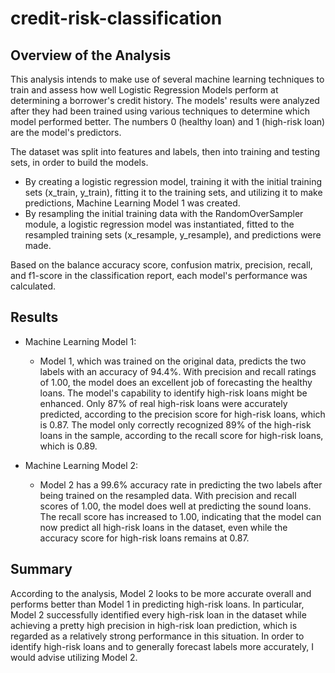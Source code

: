 # credit-risk-classification
## Overview of the Analysis

This analysis intends to make use of several machine learning techniques to train and assess how well Logistic Regression Models perform at determining a borrower's credit history. The models' results were analyzed after they had been trained using various techniques to determine which model performed better. The numbers 0 (healthy loan) and 1 (high-risk loan) are the model's predictors.

The dataset was split into features and labels, then into training and testing sets, in order to build the models.


- By creating a logistic regression model, training it with the initial training sets (x_train, y_train), fitting it to the training sets, and utilizing it to make predictions, Machine Learning Model 1 was created.
- By resampling the initial training data with the RandomOverSampler module, a logistic regression model was instantiated, fitted to the resampled training sets (x_resample, y_resample), and predictions were made.

Based on the balance accuracy score, confusion matrix, precision, recall, and f1-score in the classification report, each model's performance was calculated.

## Results

- Machine Learning Model 1:
  - Model 1, which was trained on the original data, predicts the two labels with an accuracy of 94.4%. With precision and recall ratings of 1.00, the model does an excellent job of forecasting the healthy loans. The model's capability to identify high-risk loans might be enhanced. Only 87% of real high-risk loans were accurately predicted, according to the precision score for high-risk loans, which is 0.87. The model only correctly recognized 89% of the high-risk loans in the sample, according to the recall score for high-risk loans, which is 0.89.



- Machine Learning Model 2:
  - Model 2 has a 99.6% accuracy rate in predicting the two labels after being trained on the resampled data. With precision and recall scores of 1.00, the model does well at predicting the sound loans. The recall score has increased to 1.00, indicating that the model can now predict all high-risk loans in the dataset, even while the accuracy score for high-risk loans remains at 0.87.


## Summary

According to the analysis, Model 2 looks to be more accurate overall and performs better than Model 1 in predicting high-risk loans. In particular, Model 2 successfully identified every high-risk loan in the dataset while achieving a pretty high precision in high-risk loan prediction, which is regarded as a relatively strong performance in this situation. In order to identify high-risk loans and to generally forecast labels more accurately, I would advise utilizing Model 2.




